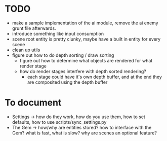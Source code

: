 # TODO
- make a sample implementation of the ai module, remove the ai enemy grunt file afterwards.
- introduce something like input consumption
- scene root entity is pretty clunky, maybe have a built in entity for every scene
- clean up utils
- figure out how to do depth sorting / draw sorting
    - figure out how to determine what objects are rendered for what render stage
    - how do render stages interfere with depth sorted rendering?
        - each stage could have it's own depth buffer, and at the end they are composited using the depth buffer

# To document
- Settings -> how do they work, how do you use them, how to set defaults, how to use scripts/sync_settings.py
- The Gem -> how/why are entities stored? how to interface with the Gem? what is fast, what is slow? why are scenes an optional feature?
